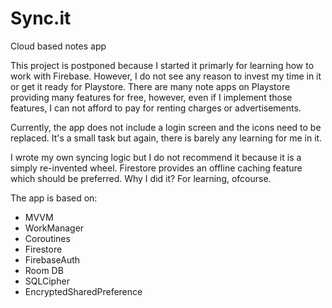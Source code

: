 # Sync.it
Cloud based notes app

This project is postponed because I started it primarly for learning how to work with Firebase. However, I do not see any reason to invest my time in it or get it ready for Playstore. There are many note apps on Playstore providing many features for free, however, even if I implement those features, I can not afford to pay for renting charges or advertisements.



Currently, the app does not include a login screen and the icons need to be replaced. It's a small task but again, there is barely any learning for me in it.

I wrote my own syncing logic but I do not recommend it because it is a simply re-invented wheel. Firestore provides an offline caching feature which should be preferred. Why I did it? For learning, ofcourse.


The app is based on:
- MVVM
- WorkManager
- Coroutines
- Firestore
- FirebaseAuth
- Room DB
- SQLCipher
- EncryptedSharedPreference

